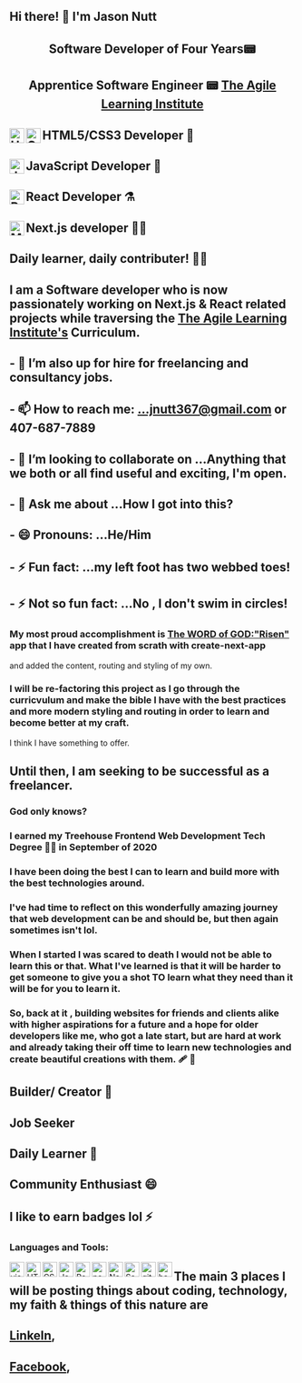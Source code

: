 ## Hi there!  👋  I'm Jason Nutt

## <p style="text-align: center;"> Software Developer of Four Years📟 </p>
## <p style="text-align: center;">Apprentice Software Engineer  📟 [The Agile Learning Institute](https://agile-learning.institute/)</p>
## <img align="left" alt="HTML5" width="26px" src="https://cdn-icons-png.flaticon.com/512/1216/1216733.png">
## <img align="left" alt="CSS" width="26px" src="https://upload.wikimedia.org/wikipedia/commons/d/d5/CSS3_logo_and_wordmark.svg"> HTML5/CSS3 Developer 🤖
## <img align="left" alt="Javascript" width="26px" src="https://img.icons8.com/color/48/javascript--v2.png"> JavaScript Developer 👊
## <img align="left" alt="React" width="26px" src="https://img.icons8.com/office/16/000000/react.png"> React Developer ⚗️
## <img align="left" alt="MongoDB" width="26px" src="https://github.com/jnutt367/jnutt367/assets/63930678/a3d0de84-1246-4876-816c-c5841e4c57aa"> Next.js developer 👨‍🎓
## Daily learner, daily contributer! 👨‍🎨
## I am a Software developer who is now passionately working on Next.js & React related projects while traversing the  [The Agile Learning Institute's](https://agile-learning.institute/) Curriculum.
## - 🤔 I’m also up for hire for freelancing and consultancy jobs.
## - 📫 How to reach me: ...jnutt367@gmail.com or 407-687-7889


## - 👯 I’m looking to collaborate on ...Anything that we both or all find useful and exciting, I'm open.

## - 💬 Ask me about ...How I got into this?

## - 😄 Pronouns: ...He/Him
## - ⚡ Fun fact: ...my left foot has two webbed toes!
## - ⚡ Not so fun fact: ...No , I don't swim in circles!

### My most proud accomplishment is [ The WORD of GOD:"Risen" ](https://the-word-of-god.vercel.app/) app that I have created from scrath with create-next-app
and added the content, routing and styling of my own.
### I will be re-factoring this project as I go through the curricvulum and make the bible I have with the best practices and more modern styling and routing in order to learn and become better at my craft.
I think I have something to offer.
## Until then, I am seeking to be successful as a freelancer. 
### God only knows? 
### I earned my Treehouse Frontend Web Development Tech Degree 👨‍💻 in September of 2020 

### I have been doing the best I can to learn and build more with the best technologies around. 

### I've had time to reflect on this wonderfully amazing journey that web development can be and should be, but then again sometimes isn't lol. 

### When I started I was scared to death I would not be able to learn this or that. What I've learned is that it will be harder to get someone to give you a shot TO learn what they need than it will be for you to learn it. 

### So, back at it , building websites for friends and clients alike with higher aspirations for a future and a hope for older developers like me, who got a late start, but are hard at work and already taking their off time to learn new technologies and create beautiful creations with them. 🩹 👼
## Builder/ Creator 🌱
## Job Seeker
## Daily Learner  🤔
## Community Enthusiast 😄  
## I like to earn badges lol ⚡
</p>

### Languages and Tools:
<img align="left" alt="visual studio code" width="26px" src="https://img.icons8.com/color/48/visual-studio-code-2019.png">
<img align="left" alt="HTML5" width="26px" src="https://cdn-icons-png.flaticon.com/512/1216/1216733.png">
<img align="left" alt="CSS" width="26px" src="https://upload.wikimedia.org/wikipedia/commons/d/d5/CSS3_logo_and_wordmark.svg">
<img align="left" alt="Javascript" width="26px" src="https://img.icons8.com/color/48/javascript--v2.png">
<img align="left" alt="React" width="26px" src="https://img.icons8.com/office/16/000000/react.png">
<img align="left" alt="nodejs" width="26px" src="https://img.icons8.com/color/48/nodejs.png">
<img align="left" alt="Next" width="26px" src="https://github.com/jnutt367/jnutt367/assets/63930678/a3d0de84-1246-4876-816c-c5841e4c57aa">
<img align="left" alt="Sass" width="26px" src="https://img.icons8.com/color/48/sass.png">
<img align="left" alt="git" width="26px" src="https://img.icons8.com/color/48/git.png">
<img align="left" alt="bash" width="26px" src="https://img.icons8.com/plasticine/100/bash.png">

## The main 3 places I will be posting things about coding, technology, my faith & things of this nature are
## [LinkeIn](https://www.linkedin.com/in/jnuttlovedisciple/),   
## [Facebook](https://www.facebook.com/jason.nutt.1481/),




